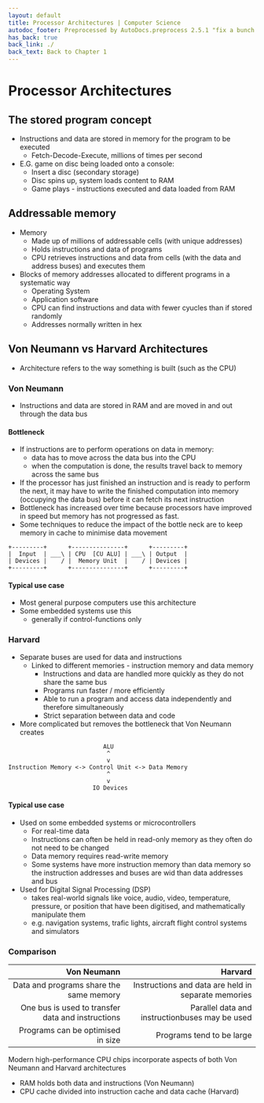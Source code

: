 ```yaml
---
layout: default
title: Processor Architectures | Computer Science
autodoc_footer: Preprocessed by AutoDocs.preprocess 2.5.1 "fix a bunch of bugs" ⓒ Starwort, 2020
has_back: true
back_link: ./
back_text: Back to Chapter 1
---
```


# Processor Architectures

## The stored program concept

- Instructions and data are stored in memory for the program to be executed
  - Fetch-Decode-Execute, millions of times per second
- E.G. game on disc being loaded onto a console:
  - Insert a disc (secondary storage)
  - Disc spins up, system loads content to RAM
  - Game plays - instructions executed and data loaded from RAM

## Addressable memory

- Memory
  - Made up of millions of addressable cells (with unique addresses)
  - Holds instructions and data of programs
  - CPU retrieves instructions and data from cells (with the data and address buses) and executes them
- Blocks of memory addresses allocated to different programs in a systematic way
  - Operating System
  - Application software
  - CPU can find instructions and data with fewer cyucles than if stored randomly
  - Addresses normally written in hex

## Von Neumann vs Harvard Architectures

- Architecture refers to the way something is built (such as the CPU)

### Von Neumann

- Instructions and data are stored in RAM and are moved in and out through the data bus

#### Bottleneck

- If instructions are to perform operations on data in memory:
  - data has to move across the data bus into the CPU
  - when the computation is done, the results travel back to memory across the same bus
- If the processor has just finished an instruction and is ready to perform the next, it may have to write the finished computation into memory (occupying the data bus) before it can fetch its next instruction
- Bottleneck has increased over time because processors have improved in speed but memory has not progressed as fast.
- Some techniques to reduce the impact of the bottle neck are to keep memory in cache to minimise data movement

```text
+---------+      +---------------+      +---------+
|  Input  | ___\ | CPU  [CU ALU] | ___\ | Output  |
| Devices |    / |  Memory Unit  |    / | Devices |
+---------+      +---------------+      +---------+
```

#### Typical use case

- Most general purpose computers use this architecture
- Some embedded systems use this
  - generally if control-functions only

### Harvard

- Separate buses are used for data and instructions
  - Linked to different memories - instruction memory and data memory
    - Instructions and data are handled more quickly as they do not share the same bus
    - Programs run faster / more efficiently
    - Able to run a program and access data independently and therefore simultaneously
    - Strict separation between data and code
- More complicated but removes the bottleneck that Von Neumann creates

```text
                           ALU
                            ^
                            v
Instruction Memory <-> Control Unit <-> Data Memory
                            ^
                            v
                        IO Devices
```

#### Typical use case

- Used on some embedded systems or microcontrollers
  - For real-time data
  - Instructions can often be held in read-only memory as they often do not need to be changed
  - Data memory requires read-write memory
  - Some systems have more instruction memory than data memory so the instruction addresses and buses are wid than data addresses and bus
- Used for Digital Signal Processing (DSP)
  - takes real-world signals like voice, audio, video, temperature, pressure, or position that have been digitised, and mathematically manipulate them
  - e.g. navigation systems, trafic lights, aircraft flight control systems and simulators

### Comparison

Von Neumann | Harvard
---: | ---:
Data and programs share the same memory | Instructions and data are held in separate memories |
One bus is used to transfer data and instructions | Parallel data and instructionbuses may be used
Programs can be optimised in size | Programs tend to be large

Modern high-performance CPU chips incorporate aspects of both Von Neumann and Harvard architectures

- RAM holds both data and instructions (Von Neumann)
- CPU cache divided into instruction cache and data cache (Harvard)
